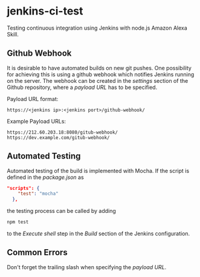 # jenkins-ci-test
Testing continuous integration using Jenkins with node.js Amazon Alexa Skill.

## Github Webhook

It is desirable to have automated builds on new git pushes.
One possibility for achieving this is using a github webhook which notifies Jenkins running on the server.
The webhook can be created in the _settings_ section of the Github repository, where a _payload URL_ has to be specified.

Payload URL format:
```
https://<jenkins ip>:<jenkins port>/github-webhook/
```

Example Payload URLs:
```
https://212.60.203.18:8080/gitub-webhook/
https://dev.example.com/gitub-webhook/
```

## Automated Testing

Automated testing of the build is implemented with Mocha.
If the script is defined in the _package.json_ as
```json
"scripts": {
    "test": "mocha"
  },
```
the testing process can be called by adding
```sh
npm test
```
to the _Execute shell_ step in the _Build_ section of the Jenkins configuration.



## Common Errors

Don't forget the trailing slash when specifying the _payload URL_.
